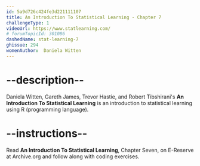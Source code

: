 ```yaml
---
id: 5a9d726c424fe3d221111107
title: An Introduction To Statistical Learning - Chapter 7
challengeType: 1
videoUrl: https://www.statlearning.com/
# forumTopicId: 301086
dashedName: stat-learning-7
ghissue: 294
womenAuthor:  Daniela Witten
---
```


# --description--

Daniela Witten, Gareth James, Trevor Hastie, and Robert Tibshirani's __An Introduction To Statistical Learning__ is an introduction to statistical learning using R (programming language).

# --instructions--

Read __An Introduction To Statistical Learning__, Chapter Seven, on E-Reserve at Archive.org and follow along with coding exercises. 